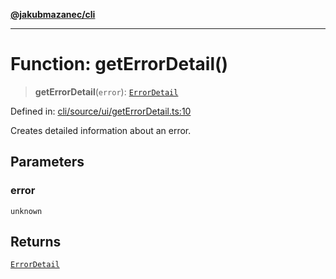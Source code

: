 [**@jakubmazanec/cli**](../README.md)

---

# Function: getErrorDetail()

> **getErrorDetail**(`error`): [`ErrorDetail`](../type-aliases/ErrorDetail.md)

Defined in:
[cli/source/ui/getErrorDetail.ts:10](https://github.com/jakubmazanec/tools/blob/f779e75b9ef98389e12e52575295bd1ef364daca/packages/cli/source/ui/getErrorDetail.ts#L10)

Creates detailed information about an error.

## Parameters

### error

`unknown`

## Returns

[`ErrorDetail`](../type-aliases/ErrorDetail.md)
